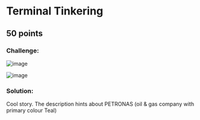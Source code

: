 # Terminal Tinkering
## 50 points

### Challenge:
![image](https://github.com/user-attachments/assets/f7d83d98-b3bd-4be3-b898-c13c4d7fda96)

![image](https://github.com/user-attachments/assets/e60c974d-a663-4bc9-9bcc-2e2140cfa877)

### Solution:
Cool story. The description hints about PETRONAS (oil & gas company with primary colour Teal)
